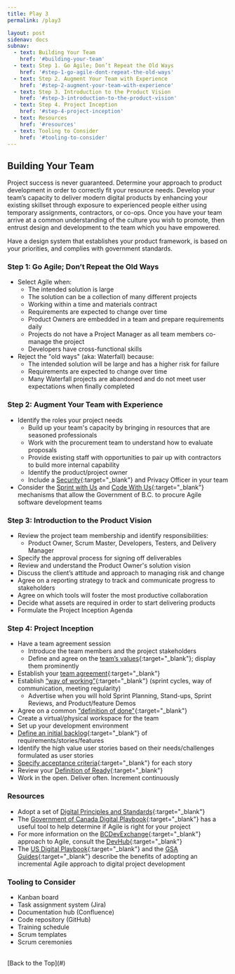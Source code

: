 ```yaml
---
title: Play 3
permalink: /play3

layout: post
sidenav: docs
subnav: 
  - text: Building Your Team
    href: '#building-your-team'
  - text: Step 1. Go Agile; Don’t Repeat the Old Ways
    href: '#step-1-go-agile-dont-repeat-the-old-ways'
  - text: Step 2. Augment Your Team with Experience
    href: '#step-2-augment-your-team-with-experience'
  - text: Step 3. Introduction to the Product Vision
    href: '#step-3-introduction-to-the-product-vision'
  - text: Step 4. Project Inception
    href: '#step-4-project-inception'
  - text: Resources
    href: '#resources'
  - text: Tooling to Consider
    href: '#tooling-to-consider'
---
```

## Building Your Team
Project success is never guaranteed. Determine your approach to product development in order to correctly fit your resource needs. Develop your team’s capacity to deliver modern digital products by enhancing your existing skillset through exposure to experienced people either using temporary assignments, contractors, or co-ops. Once you have your team arrive at a common understanding of the culture you wish to promote, then entrust design and development to the team which you have empowered.

Have a design system that establishes your product framework, is based on your priorities, and complies with government standards.

### Step 1: Go Agile; Don’t Repeat the Old Ways
- Select Agile when:
  - The intended solution is large
  - The solution can be a collection of many different projects
  - Working within a time and materials contract
  - Requirements are expected to change over time
  - Product Owners are embedded in a team and prepare requirements daily
  - Projects do not have a Project Manager as all team members co-manage the project
  - Developers have cross-functional skills
- Reject the "old ways" (aka: Waterfall) because:
  - The intended solution will be large and has a higher risk for failure
  - Requirements are expected to change over time
  - Many Waterfall projects are abandoned and do not meet user expectations when finally completed

### Step 2: Augment Your Team with Experience
- Identify the roles your project needs
  - Build up your team's capacity by bringing in resources that are seasoned professionals
  - Work with the procurement team to understand how to evaluate proposals
  - Provide existing staff with opportunities to pair up with contractors to build more internal capability
  - Identify the product/project owner
  - Include a [Security](https://www2.gov.bc.ca/gov/content/governments/services-for-government/policies-procedures/information-security-policy-and-guidelines/role-of-miso){:target="_blank"} and Privacy Officer in your team
- Consider the [Sprint with Us](https://digital.gov.bc.ca/marketplace/learn-more/sprint-with-us) and [Code With Us](https://engage.gov.bc.ca/data/2017/01/03/building-community-code-with-us/procurement){:target="_blank"} mechanisms that allow the Government of B.C. to procure Agile software development teams

### Step 3: Introduction to the Product Vision
- Review the project team membership and identify responsibilities:
  - Product Owner, Scrum Master, Developers, Testers, and Delivery Manager
- Specify the approval process for signing off deliverables
- Review and understand the Product Owner's solution vision
- Discuss the client’s attitude and approach to managing risk and change
- Agree on a reporting strategy to track and communicate progress to stakeholders
- Agree on which tools will foster the most productive collaboration
- Decide what assets are required in order to start delivering products
- Formulate the Project Inception Agenda

### Step 4: Project Inception 
- Have a team agreement session
  - Introduce the team members and the project stakeholders
  - Define and agree on the [team’s values](http://www.andycleff.com/2015/08/agile-best-practices-values-principles-virtues/#:~:text=Agile%20Values&text=Individuals%20and%20interactions%20over%20processes,change%20over%20following%20a%20plan){:target="_blank"}; display them prominently
- Establish your [team agreement](https://shift.newco.co/2017/07/23/team-working-agreements-the-why-what-and-how/#:~:text=Why%20is%20it%20important%3F,together%20to%20produce%20great%20results.){:target="_blank"}
- Establish [“way of working”](https://www.101ways.com/2019/04/03/how-to-develop-a-teams-ways-of-working/#:~:text=Suggested%20ways%20of%20working&text=For%20larger%20teams%2C%20break%20into,one%20way%20of%20doing%20something){:target="_blank"} (sprint cycles, way of communication, meeting regularity)
  - Advertise when you will hold Sprint Planning, Stand-ups, Sprint Reviews, and Product/feature Demos
- Agree on a common ["definition of done"](https://www.boost.co.nz/blog/2019/05/definition-of-done-examples-and-tips){:target="_blank"}
- Create a virtual/physical workspace for the team
- Set up your development environment
- [Define an initial backlog](https://www.youtube.com/watch?v=DUYUIj1t10Q){:target="_blank"} of requirements/stories/features
- Identify the high value user stories based on their needs/challenges formulated as user stories
- [Specify acceptance criteria](https://rubygarage.org/blog/clear-acceptance-criteria-and-why-its-important#:~:text=Put%20simply%2C%20acceptance%20criteria%20specify,client's%20demands%20and%20prevent%20miscommunication.){:target="_blank"} for each story
- Review your [Definition of Ready](https://www.scruminc.com/definition-of-ready/){:target="_blank"}
- Work in the open. Deliver often. Increment continuously

### Resources
- Adopt a set of [Digital Principles and Standards](https://canada-ca.github.io/digital-playbook-guide-numerique/views-vues/single-page-seule/en/digital-standards.html){:target="_blank"}
- The [Government of Canada Digital Playbook](https://canada-ca.github.io/digital-playbook-guide-numerique/views-vues/Agile/en/Agile-use-when.html){:target="_blank"} has a useful tool to help determine if Agile is right for your project
- For more information on the [BCDevExchange](https://bcdevexchange.org/){:target="_blank"} approach to Agile, consult the [DevHub](https://devhub-static-test-devhub-test.pathfinder.gov.bc.ca/Agile-Delivery-Process/Agile-Delivery-Process){:target="_blank"}
- The [US Digital Playbook](https://playbook.cio.gov/#play4){:target="_blank"} and the [GSA Guides](https://tech.gsa.gov/guides/#API+Agile+Design+DevSecOps+Development+Team){:target="_blank"} describe the benefits of adopting an incremental Agile approach to digital project development

### Tooling to Consider
- Kanban board
- Task assignment system (Jira)
- Documentation hub (Confluence)
- Code repository (GitHub)
- Training schedule
- Scrum templates
- Scrum ceremonies

<br/>
[Back to the Top](#)